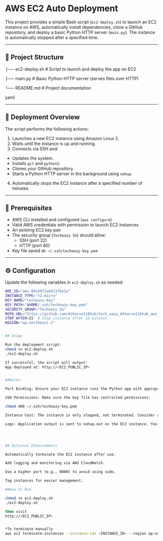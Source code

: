 # AWS EC2 Auto Deployment

This project provides a simple Bash script (`ec2-deploy.sh`) to launch an EC2 instance on AWS, automatically install dependencies, clone a GitHub repository, and deploy a basic Python HTTP server (`main.py`). The instance is automatically stopped after a specified time.

---

## 📁 Project Structure

├── ec2-deploy.sh # Script to launch and deploy the app on EC2

├── main.py # Basic Python HTTP server (serves files over HTTP)

└── README.md # Project documentation

yaml

---

## 🚀 Deployment Overview

The script performs the following actions:

   1. Launches a new EC2 instance using Amazon Linux 2.
   2. Waits until the instance is up and running.
   3. Connects via SSH and:
   - Updates the system.
   - Installs `git` and `python3`.
   - Clones your GitHub repository.
   - Starts a Python HTTP server in the background using `nohup`.
   4. Automatically stops the EC2 instance after a specified    number of minutes.

---

## 🔧 Prerequisites

- AWS CLI installed and configured (`aws configure`)
- Valid AWS credentials with permission to launch EC2 instances
- An existing EC2 key pair
- The security group (`Techeazy SG`) should allow:
  - SSH (port 22)
  - HTTP (port 80)
- Key file saved at: `~/.ssh/techeazy-key.pem`

---

## ⚙️ Configuration

Update the following variables in `ec2-deploy.sh` as needed:

```bash
AMI_ID="ami-09a38f1a6411fbe1a"
INSTANCE_TYPE="t2.micro"
KEY_NAME="techeazy-key"
KEY_PATH="$HOME/.ssh/techeazy-key.pem"
SECURITY_GROUP="Techeazy SG"
REPO_URL="https://github.com/Atharva116hub/tech_eazy_Atharva116hub_aws_internship.git"
STOP_AFTER=15  # Stop instance after 15 minutes
REGION="ap-northeast-2"


## Usage

Run the deployment script:
chmod +x ec2-deploy.sh
./ec2-deploy.sh

If successful, the script will output:
App deployed at: http://<EC2_PUBLIC_IP>


##Notes

Port Binding: Ensure your EC2 instance runs the Python app with appropriate permissions. Port 80 may require sudo.

SSH Permissions: Make sure the key file has restricted permissions:

chmod 400 ~/.ssh/techeazy-key.pem

Instance Cost: The instance is only stopped, not terminated. Consider adding logic to terminate if desired.

Logs: Application output is sent to nohup.out on the EC2 instance. You can modify the script to redirect it elsewhere if needed.




## Optional Enhancements

Automatically terminate the EC2 instance after use.

Add logging and monitoring via AWS CloudWatch.

Use a higher port (e.g., 8000) to avoid using sudo.

Tag instances for easier management.

##How to Run

chmod +x ec2-deploy.sh
./ec2-deploy.sh

then visit
http://<EC2_PUBLIC_IP>


*To terminate manually
aws ec2 terminate-instances --instance-ids <INSTANCE_ID> --region ap-northeast-2
